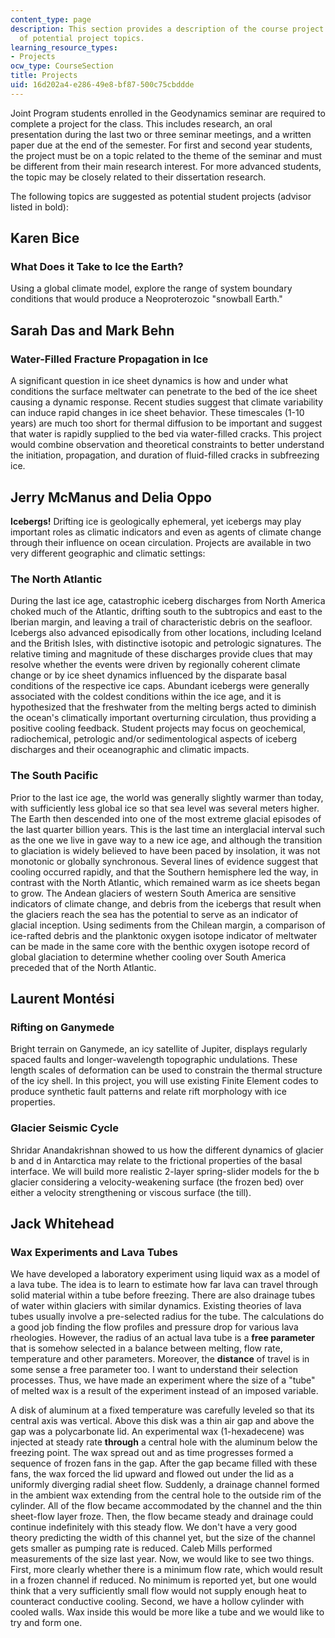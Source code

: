 ```yaml
---
content_type: page
description: This section provides a description of the course project and a list
  of potential project topics.
learning_resource_types:
- Projects
ocw_type: CourseSection
title: Projects
uid: 16d202a4-e286-49e8-bf87-500c75cbddde
---
```


Joint Program students enrolled in the Geodynamics seminar are required to complete a project for the class. This includes research, an oral presentation during the last two or three seminar meetings, and a written paper due at the end of the semester. For first and second year students, the project must be on a topic related to the theme of the seminar and must be different from their main research interest. For more advanced students, the topic may be closely related to their dissertation research.

The following topics are suggested as potential student projects (advisor listed in bold):

Karen Bice
----------

### What Does it Take to Ice the Earth?

Using a global climate model, explore the range of system boundary conditions that would produce a Neoproterozoic "snowball Earth."

Sarah Das and Mark Behn
-----------------------

### Water-Filled Fracture Propagation in Ice

A significant question in ice sheet dynamics is how and under what conditions the surface meltwater can penetrate to the bed of the ice sheet causing a dynamic response. Recent studies suggest that climate variability can induce rapid changes in ice sheet behavior. These timescales (1-10 years) are much too short for thermal diffusion to be important and suggest that water is rapidly supplied to the bed via water-filled cracks. This project would combine observation and theoretical constraints to better understand the initiation, propagation, and duration of fluid-filled cracks in subfreezing ice.

Jerry McManus and Delia Oppo
----------------------------

**Icebergs!** Drifting ice is geologically ephemeral, yet icebergs may play important roles as climatic indicators and even as agents of climate change through their influence on ocean circulation. Projects are available in two very different geographic and climatic settings:

### The North Atlantic

During the last ice age, catastrophic iceberg discharges from North America choked much of the Atlantic, drifting south to the subtropics and east to the Iberian margin, and leaving a trail of characteristic debris on the seafloor. Icebergs also advanced episodically from other locations, including Iceland and the British Isles, with distinctive isotopic and petrologic signatures. The relative timing and magnitude of these discharges provide clues that may resolve whether the events were driven by regionally coherent climate change or by ice sheet dynamics influenced by the disparate basal conditions of the respective ice caps. Abundant icebergs were generally associated with the coldest conditions within the ice age, and it is hypothesized that the freshwater from the melting bergs acted to diminish the ocean's climatically important overturning circulation, thus providing a positive cooling feedback. Student projects may focus on geochemical, radiochemical, petrologic and/or sedimentological aspects of iceberg discharges and their oceanographic and climatic impacts.

### The South Pacific

Prior to the last ice age, the world was generally slightly warmer than today, with sufficiently less global ice so that sea level was several meters higher. The Earth then descended into one of the most extreme glacial episodes of the last quarter billion years. This is the last time an interglacial interval such as the one we live in gave way to a new ice age, and although the transition to glaciation is widely believed to have been paced by insolation, it was not monotonic or globally synchronous. Several lines of evidence suggest that cooling occurred rapidly, and that the Southern hemisphere led the way, in contrast with the North Atlantic, which remained warm as ice sheets began to grow. The Andean glaciers of western South America are sensitive indicators of climate change, and debris from the icebergs that result when the glaciers reach the sea has the potential to serve as an indicator of glacial inception. Using sediments from the Chilean margin, a comparison of ice-rafted debris and the planktonic oxygen isotope indicator of meltwater can be made in the same core with the benthic oxygen isotope record of global glaciation to determine whether cooling over South America preceded that of the North Atlantic.

Laurent Montési
---------------

### Rifting on Ganymede

Bright terrain on Ganymede, an icy satellite of Jupiter, displays regularly spaced faults and longer-wavelength topographic undulations. These length scales of deformation can be used to constrain the thermal structure of the icy shell. In this project, you will use existing Finite Element codes to produce synthetic fault patterns and relate rift morphology with ice properties.

### Glacier Seismic Cycle

Shridar Anandakrishnan showed to us how the different dynamics of glacier b and d in Antarctica may relate to the frictional properties of the basal interface. We will build more realistic 2-layer spring-slider models for the b glacier considering a velocity-weakening surface (the frozen bed) over either a velocity strengthening or viscous surface (the till).

Jack Whitehead
--------------

### Wax Experiments and Lava Tubes

We have developed a laboratory experiment using liquid wax as a model of a lava tube. The idea is to learn to estimate how far lava can travel through solid material within a tube before freezing. There are also drainage tubes of water within glaciers with similar dynamics. Existing theories of lava tubes usually involve a pre-selected radius for the tube. The calculations do a good job finding the flow profiles and pressure drop for various lava rheologies. However, the radius of an actual lava tube is a **free parameter** that is somehow selected in a balance between melting, flow rate, temperature and other parameters. Moreover, the **distance** of travel is in some sense a free parameter too. I want to understand their selection processes. Thus, we have made an experiment where the size of a "tube" of melted wax is a result of the experiment instead of an imposed variable.

A disk of aluminum at a fixed temperature was carefully leveled so that its central axis was vertical. Above this disk was a thin air gap and above the gap was a polycarbonate lid. An experimental wax (1-hexadecene) was injected at steady rate **through** a central hole with the aluminum below the freezing point. The wax spread out and as time progresses formed a sequence of frozen fans in the gap. After the gap became filled with these fans, the wax forced the lid upward and flowed out under the lid as a uniformly diverging radial sheet flow. Suddenly, a drainage channel formed in the ambient wax extending from the central hole to the outside rim of the cylinder. All of the flow became accommodated by the channel and the thin sheet-flow layer froze. Then, the flow became steady and drainage could continue indefinitely with this steady flow. We don't have a very good theory predicting the width of this channel yet, but the size of the channel gets smaller as pumping rate is reduced. Caleb Mills performed measurements of the size last year. Now, we would like to see two things. First, more clearly whether there is a minimum flow rate, which would result in a frozen channel if reduced. No minimum is reported yet, but one would think that a very sufficiently small flow would not supply enough heat to counteract conductive cooling. Second, we have a hollow cylinder with cooled walls. Wax inside this would be more like a tube and we would like to try and form one.